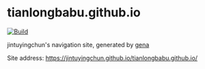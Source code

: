 # tianlongbabu.github.io

[![Build](https://github.com/jintuyingchun/tianlongbabu.github.io/actions/workflows/generate.yml/badge.svg)](https://github.com/jintuyingchun/tianlongbabu.github.io/actions/workflows/generate.yml)

jintuyingchun's navigation site, generated by [gena](https://github.com/x1ah/gena)

Site address: https://jintuyingchun.github.io/tianlongbabu.github.io/